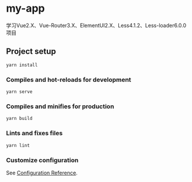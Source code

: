 # my-app
学习Vue2.X、Vue-Router3.X、ElementUI2.X、Less4.1.2、Less-loader6.0.0项目


## Project setup
```
yarn install
```

### Compiles and hot-reloads for development
```
yarn serve
```

### Compiles and minifies for production
```
yarn build
```

### Lints and fixes files
```
yarn lint
```

### Customize configuration
See [Configuration Reference](https://cli.vuejs.org/config/).
